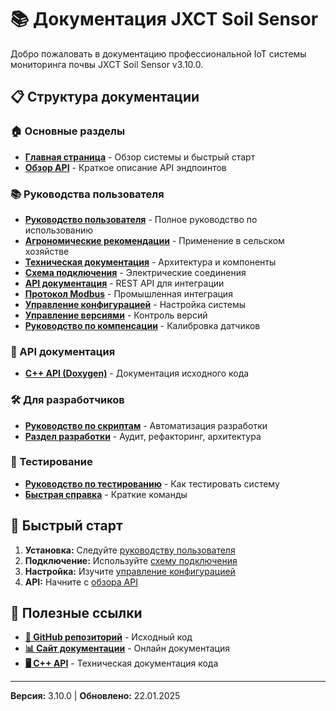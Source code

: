 # 📚 Документация JXCT Soil Sensor

Добро пожаловать в документацию профессиональной IoT системы мониторинга почвы JXCT Soil Sensor v3.10.0.

## 📋 Структура документации

### 🏠 Основные разделы
- **[Главная страница](index.md)** - Обзор системы и быстрый старт
- **[Обзор API](api-overview.md)** - Краткое описание API эндпоинтов

### 📚 Руководства пользователя
- **[Руководство пользователя](manuals/USER_GUIDE.md)** - Полное руководство по использованию
- **[Агрономические рекомендации](manuals/AGRO_RECOMMENDATIONS.md)** - Применение в сельском хозяйстве
- **[Техническая документация](manuals/TECHNICAL_DOCS.md)** - Архитектура и компоненты
- **[Схема подключения](manuals/WIRING_DIAGRAM.md)** - Электрические соединения
- **[API документация](manuals/API.md)** - REST API для интеграции
- **[Протокол Modbus](manuals/MODBUS_PROTOCOL.md)** - Промышленная интеграция
- **[Управление конфигурацией](manuals/CONFIG_MANAGEMENT.md)** - Настройка системы
- **[Управление версиями](manuals/VERSION_MANAGEMENT.md)** - Контроль версий
- **[Руководство по компенсации](manuals/COMPENSATION_GUIDE.md)** - Калибровка датчиков

### 🔌 API документация
- **[C++ API (Doxygen)](https://gfermoto.github.io/soil-sensor-7in1/api/index.html)** - Документация исходного кода

### 🛠️ Для разработчиков
- **[Руководство по скриптам](SCRIPTS_GUIDE.md)** - Автоматизация разработки
- **[Раздел разработки](dev/README.md)** - Аудит, рефакторинг, архитектура

### 🧪 Тестирование
- **[Руководство по тестированию](TESTING_GUIDE.md)** - Как тестировать систему
- **[Быстрая справка](TESTING_QUICK_REFERENCE.md)** - Краткие команды

## 🚀 Быстрый старт

1. **Установка:** Следуйте [руководству пользователя](manuals/USER_GUIDE.md)
2. **Подключение:** Используйте [схему подключения](manuals/WIRING_DIAGRAM.md)
3. **Настройка:** Изучите [управление конфигурацией](manuals/CONFIG_MANAGEMENT.md)
4. **API:** Начните с [обзора API](api-overview.md)

## 🔗 Полезные ссылки

- **[🌱 GitHub репозиторий](https://github.com/Gfermoto/soil-sensor-7in1)** - Исходный код
- **[📊 Сайт документации](https://gfermoto.github.io/soil-sensor-7in1/)** - Онлайн документация
- **[🖥️ C++ API](https://gfermoto.github.io/soil-sensor-7in1/api/index.html)** - Техническая документация кода

---

**Версия:** 3.10.0 | **Обновлено:** 22.01.2025
